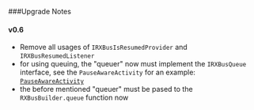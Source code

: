 ###Upgrade Notes

#### v0.6
* Remove all usages of `IRXBusIsResumedProvider` and `IRXBusResumedListener`
* for using queuing, the "queuer" now must implement the `IRXBusQueue` interface, see the `PauseAwareActivity` for an example:  [`PauseAwareActivity`](https://github.com/MFlisar/RXBus/blob/master/demo/src/main/java/com/michaelflisar/rxbus/demo/PauseAwareActivity.java)
* the before mentioned "queuer" must be pased to the `RXBusBuilder.queue` function now
